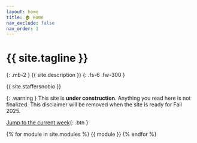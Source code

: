 ```yaml
---
layout: home
title: 🏠 Home
nav_exclude: false
nav_order: 1
---
```


# {{ site.tagline }}
{: .mb-2 }
{{ site.description }}
{: .fs-6 .fw-300 }


{{ site.staffersnobio }}

<!-- {: .success }
>**Some important scheduling notes:**
>
>On Friday, Janine is out of town so there is **no live lecture**. Instead, [watch this recording 🎥](https://podcast.ucsd.edu/watch/wi25/dsc10_b00/25) from last quarter. 
>
>Quiz 5 is on **Monday**, June 2nd. -->


<!--{: .success }
>Welcome to DSC 10! Make sure to read this website thoroughly and complete the items in the [Getting Started](https://dsc10.com/syllabus/#-getting-started) checklist. -->


{: .warning }
This site is **under construction**. Anything you read here is not finalized. This disclaimer will be removed when the site is ready for Fall 2025.


<!--{: .success }
>The Final Exam is **this Saturday, June 7th from 11:30AM to 2:30PM in CENTER 101**.
>
>Earn 1 participation point by filling out both [SETs](https://academicaffairs.ucsd.edu/Modules/Evals/) and the internal [End-of-Quarter Survey](https://forms.gle/hWqgRBp4B45LDMLW9) before Saturday, June 7th at 8AM.
-->

<!--{: .success }
>The Midterm Exam is **this Monday, February 10th**. [See announcements here.](https://edstem.org/us/courses/70673/discussion/6127710)
>
>The deadline of the Midterm Project has been extended to **Thursday, February 13th**!
-->

<!--{: .success }
>**Tip**: When working on assignments, use Ctrl+F on this page to search for a keyword and quickly find the relevant lecture. Click the "✏️ write" button to open a static version of the lecture for reference, which is much faster than loading it on DataHub. 
>
>Also, make sure to use the [reference sheet](https://dsc-courses.github.io/bpd-reference/docs/documentation/intro/) to quickly look up `babypandas` methods and see examples of how they work.-->




[Jump to the current week](/#week-10-review){: .btn }


{% for module in site.modules %}
{{ module }}
{% endfor %}